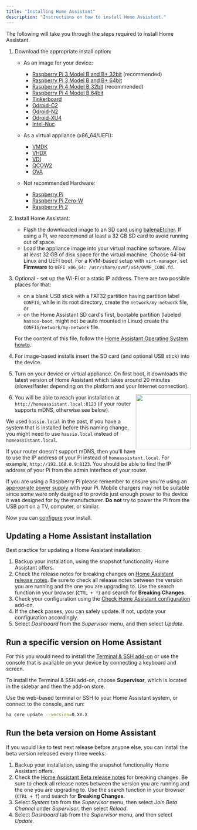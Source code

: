```yaml
---
title: "Installing Home Assistant"
description: "Instructions on how to install Home Assistant."
---
```


The following will take you through the steps required to install Home Assistant.

1. Download the appropriate install option:

   - As an image for your device:

     - [Raspberry Pi 3 Model B and B+ 32bit][pi3-32] (recommended)
     - [Raspberry Pi 3 Model B and B+ 64bit][pi3-64]
     - [Raspberry Pi 4 Model B 32bit][pi4-32] (recommended)
     - [Raspberry Pi 4 Model B 64bit][pi4-64]
     - [Tinkerboard][tinker]
     - [Odroid-C2][odroid-c2]
     - [Odroid-N2][odroid-n2]
     - [Odroid-XU4][odroid-xu4]
     - [Intel-Nuc][intel-nuc]

   - As a virtual appliance (x86_64/UEFI):
  
     - [VMDK][vmdk]
     - [VHDX][vhdx]
     - [VDI][vdi]
     - [QCOW2][qcow2]
     - [OVA][Virtual Appliance]

   - Not recommended Hardware:

     - [Raspberry Pi][pi1]
     - [Raspberry Pi Zero-W][pi0-w]
     - [Raspberry Pi 2][pi2]

2. Install Home Assistant:

   - Flash the downloaded image to an SD card using [balenaEtcher][balenaEtcher]. If using a Pi, we recommend at least a 32 GB SD card to avoid running out of space.
   - Load the appliance image into your virtual machine software. Allow at least 32 GB of disk space for the virtual machine. Choose 64-bit Linux and UEFI boot. For a KVM-based setup with `virt-manager`, set **Firmware** to `UEFI x86_64: /usr/share/ovmf/x64/OVMF_CODE.fd`.

3. Optional - set up the Wi-Fi or a static IP address. There are two possible places for that:
   - on a blank USB stick with a FAT32 partition having partition label `CONFIG`, while in its root directory, create the `network/my-network` file, or
   - on the Home Assistant SD card's first, bootable partition (labeled `hassos-boot`, might not be auto mounted in Linux) create the `CONFIG/network/my-network` file.

   For the content of this file, follow the [Home Assistant Operating System howto][hassos-network].

4. For image-based installs insert the SD card (and optional USB stick) into the device.

5. Turn on your device or virtual appliance. On first boot, it downloads the latest version of Home Assistant which takes around 20 minutes (slower/faster depending on the platform and your Internet connection).

   <img src='/images/hassio/screenshots/first-start.png' style='clear: right; border:none; box-shadow: none; float: right; margin-bottom: 12px;' width='150' />

6. You will be able to reach your installation at `http://homeassistant.local:8123` (if your router supports mDNS, otherwise see below).

<div class='note warning'>

We used `hassio.local` in the past, if you have a system that is installed before this naming change, you might need to use `hassio.local` instead of `homeassistant.local`.

</div>

<div class='note'>

If your router doesn't support mDNS, then you'll have to use the IP address of your Pi instead of `homeassistant.local`. For example, `http://192.168.0.9:8123`. You should be able to find the IP address of your Pi from the admin interface of your router.

</div>

<div class='note warning'>

If you are using a Raspberry Pi please remember to ensure you're using an [appropriate power supply][pi-power] with your Pi. Mobile chargers may not be suitable since some were only designed to provide just enough power to the device it was designed for by the manufacturer. **Do not** try to power the Pi from the USB port on a TV, computer, or similar.

</div>

Now you can [configure][configure] your install.

## Updating a Home Assistant installation

Best practice for updating a Home Assistant installation:

1. Backup your installation, using the snapshot functionality Home Assistant offers.
2. Check the release notes for breaking changes on [Home Assistant release notes](https://github.com/home-assistant/home-assistant/releases). Be sure to check all release notes between the version you are running and the one you are upgrading to. Use the search function in your browser (`CTRL + f`) and search for **Breaking Changes**.
3. Check your configuration using the [Check Home Assistant configuration](/addons/check_config/) add-on.
4. If the check passes, you can safely update. If not, update your configuration accordingly.
5. Select _Dashboard_ from the _Supervisor_ menu, and then select _Update_.

## Run a specific version on Home Assistant

For this you would need to install the [Terminal & SSH add-on][ssh] or use the console
that is available on your device by connecting a keyboard and screen.

To install the Terminal & SSH add-on, choose **Supervisor**, which is located in the sidebar and then the add-on store.

Use the web-based terminal or SSH to your Home Assistant system, or connect to the console, and run:

```bash
ha core update --version=0.XX.X
```

## Run the beta version on Home Assistant

If you would like to test next release before anyone else, you can install the beta version released every three weeks:

1. Backup your installation, using the snapshot functionality Home Assistant offers.
2. Check the [Home Assistant Beta release notes](https://rc.home-assistant.io/latest-release-notes/) for breaking changes. Be sure to check all release notes between the version you are running and the one you are upgrading to. Use the search function in your browser (`CTRL + f`) and search for **Breaking Changes**.
3. Select _System_ tab from the _Supervisor_ menu, then select _Join Beta Channel_ under _Supervisor_, then select _Reload_.
4. Select _Dashboard_ tab from the _Supervisor_ menu, and then select _Update_.


[balenaEtcher]: https://www.balena.io/etcher
[hassos-network]: https://github.com/home-assistant/operating-system/blob/dev/Documentation/network.md
[pi0-w]: https://github.com/home-assistant/operating-system/releases/download/4.10/hassos_rpi0-w-4.10.img.gz
[pi1]: https://github.com/home-assistant/operating-system/releases/download/4.10/hassos_rpi-4.10.img.gz
[pi2]: https://github.com/home-assistant/operating-system/releases/download/4.10/hassos_rpi2-4.10.img.gz
[pi3-32]: https://github.com/home-assistant/operating-system/releases/download/4.10/hassos_rpi3-4.10.img.gz
[pi3-64]: https://github.com/home-assistant/operating-system/releases/download/4.10/hassos_rpi3-64-4.10.img.gz
[pi4-32]: https://github.com/home-assistant/operating-system/releases/download/4.10/hassos_rpi4-4.10.img.gz
[pi4-64]: https://github.com/home-assistant/operating-system/releases/download/4.10/hassos_rpi4-64-4.10.img.gz
[tinker]: https://github.com/home-assistant/operating-system/releases/download/4.10/hassos_tinker-4.10.img.gz
[odroid-c2]: https://github.com/home-assistant/operating-system/releases/download/4.10/hassos_odroid-c2-4.10.img.gz
[odroid-n2]: https://github.com/home-assistant/operating-system/releases/download/4.10/hassos_odroid-n2-4.10.img.gz
[odroid-xu4]: https://github.com/home-assistant/operating-system/releases/download/4.10/hassos_odroid-xu4-4.10.img.gz
[intel-nuc]: https://github.com/home-assistant/operating-system/releases/download/4.10/hassos_intel-nuc-4.10.img.gz
[vmdk]: https://github.com/home-assistant/operating-system/releases/download/4.10/hassos_ova-4.10.vmdk.gz
[vhdx]: https://github.com/home-assistant/operating-system/releases/download/4.10/hassos_ova-4.10.vhdx.gz
[vdi]: https://github.com/home-assistant/operating-system/releases/download/4.10/hassos_ova-4.10.vdi.gz
[qcow2]: https://github.com/home-assistant/operating-system/releases/download/4.10/hassos_ova-4.10.qcow2.gz
[Virtual Appliance]: https://github.com/home-assistant/operating-system/releases/download/4.10/hassos_ova-4.10.ova
[local]: http://homeassistant.local:8123
[samba]: /addons/samba/
[ssh]: /addons/ssh/
[pi-power]: https://www.raspberrypi.org/help/faqs/#powerReqs
[configure]: /getting-started/configuration/
